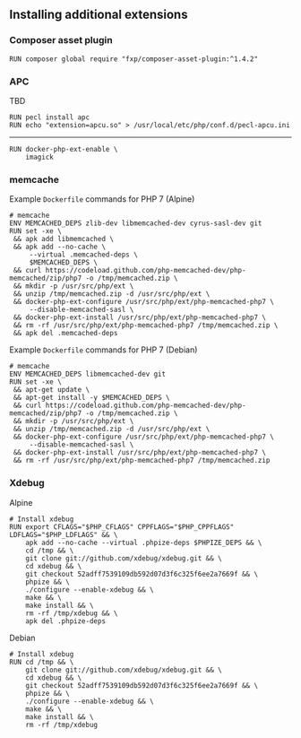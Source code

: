 ## Installing additional extensions

### Composer asset plugin

    RUN composer global require "fxp/composer-asset-plugin:^1.4.2"

### APC

TBD

    RUN pecl install apc
    RUN echo "extension=apcu.so" > /usr/local/etc/php/conf.d/pecl-apcu.ini

---

    RUN docker-php-ext-enable \
        imagick

### memcache

Example `Dockerfile` commands for PHP 7 (Alpine)

    # memcache
    ENV MEMCACHED_DEPS zlib-dev libmemcached-dev cyrus-sasl-dev git
    RUN set -xe \
     && apk add libmemcached \
     && apk add --no-cache \
         --virtual .memcached-deps \
         $MEMCACHED_DEPS \
     && curl https://codeload.github.com/php-memcached-dev/php-memcached/zip/php7 -o /tmp/memcached.zip \
     && mkdir -p /usr/src/php/ext \
     && unzip /tmp/memcached.zip -d /usr/src/php/ext \
     && docker-php-ext-configure /usr/src/php/ext/php-memcached-php7 \
         --disable-memcached-sasl \
     && docker-php-ext-install /usr/src/php/ext/php-memcached-php7 \
     && rm -rf /usr/src/php/ext/php-memcached-php7 /tmp/memcached.zip \
     && apk del .memcached-deps

Example `Dockerfile` commands for PHP 7 (Debian)     
     
    # memcache
    ENV MEMCACHED_DEPS libmemcached-dev git
    RUN set -xe \
     && apt-get update \
     && apt-get install -y $MEMCACHED_DEPS \
     && curl https://codeload.github.com/php-memcached-dev/php-memcached/zip/php7 -o /tmp/memcached.zip \
     && mkdir -p /usr/src/php/ext \
     && unzip /tmp/memcached.zip -d /usr/src/php/ext \
     && docker-php-ext-configure /usr/src/php/ext/php-memcached-php7 \
         --disable-memcached-sasl \
     && docker-php-ext-install /usr/src/php/ext/php-memcached-php7 \
     && rm -rf /usr/src/php/ext/php-memcached-php7 /tmp/memcached.zip
     
### Xdebug

Alpine

    # Install xdebug
    RUN export CFLAGS="$PHP_CFLAGS" CPPFLAGS="$PHP_CPPFLAGS" LDFLAGS="$PHP_LDFLAGS" && \
        apk add --no-cache --virtual .phpize-deps $PHPIZE_DEPS && \
        cd /tmp && \
        git clone git://github.com/xdebug/xdebug.git && \
        cd xdebug && \
        git checkout 52adff7539109db592d07d3f6c325f6ee2a7669f && \
        phpize && \
        ./configure --enable-xdebug && \
        make && \
        make install && \
        rm -rf /tmp/xdebug && \
        apk del .phpize-deps
        
Debian

    # Install xdebug
    RUN cd /tmp && \
        git clone git://github.com/xdebug/xdebug.git && \
        cd xdebug && \
        git checkout 52adff7539109db592d07d3f6c325f6ee2a7669f && \
        phpize && \
        ./configure --enable-xdebug && \
        make && \
        make install && \
        rm -rf /tmp/xdebug        